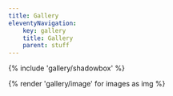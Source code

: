 ```yaml
---
title: Gallery
eleventyNavigation:
    key: gallery
    title: Gallery
    parent: stuff
---
```

{% include 'gallery/shadowbox' %}
<div id="gallery" class="flex flex-wrap">
{% render 'gallery/image' for images as img %}
</div>
<script src="/assets/js/gallery.js"></script>